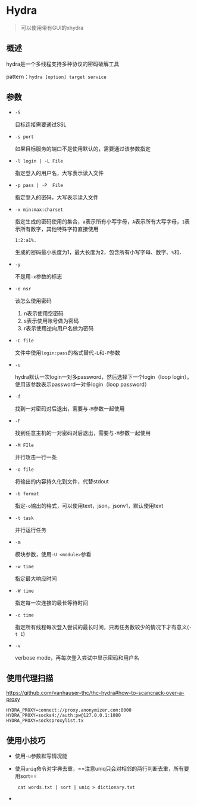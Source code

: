 # Hydra

> 可以使用带有GUI的xhydra

## 概述

hydra是一个多线程支持多种协议的密码破解工具

pattern：`hydra [option] target service`

## 参数

- `-S`

  目标连接需要通过SSL

- `-s port`

  如果目标服务的端口不是使用默认的，需要通过该参数指定

- `-l login | -L File`

  指定登入的用户名，大写表示读入文件

- `-p pass | -P  File`

  指定登入的密码，大写表示读入文件

- `-x min:max:charset`

  指定生成的密码使用的集合，`a`表示所有小写字母，`A`表示所有大写字母，`1`表示所有数字，其他特殊字符直接使用

  ```
  1:2:a1%.
  ```

  生成的密码最小长度为1，最大长度为2，包含所有小写字母、数字、`%`和`.`

- `-y`

  不是用`-x`参数的标志

- `-e nsr`

  该怎么使用密码

  1. n表示使用空密码
  2. s表示使用账号做为密码
  3. r表示使用逆向用户名做为密码

- `-C file`

  文件中使用`login:pass`的格式替代`-L`和`-P`参数

- `-u`

  hydra默认一次login一对多password，然后选择下一个login（loop login）。使用该参数表示password一对多login（loop password）

- `-f`

  找到一对密码对后退出，需要与`-M`参数一起使用

- `-F`

  找到任意主机的一对密码对后退出，需要与`-M`参数一起使用

- `-M FIle`

  并行攻击一行一条

- `-o file`

  将输出的内容持久化到文件，代替stdout

- `-b format`

  指定`-o`输出的格式，可以使用text，json，jsonv1，默认使用text

- `-t task`

  并行运行任务

- `-m`

  模块参数，使用`-U <module>`参看

- `-w time`

  指定最大响应时间

- `-W time`

  指定每一次连接的最长等待时间

- `-c time`

  指定所有线程每次登入尝试的最长时间，只再任务数较少的情况下才有意义(`-t 1`)

- `-v`

  verbose mode，再每次登入尝试中显示密码和用户名

## 使用代理扫描

https://github.com/vanhauser-thc/thc-hydra#how-to-scancrack-over-a-proxy

```
HYDRA_PROXY=connect://proxy.anonymizer.com:8000
HYDRA_PROXY=socks4://auth:pw@127.0.0.1:1080
HYDRA_PROXY=socksproxylist.tx
```

## 使用小技巧

- 使用`-u`参数默写情况能

- 使用`uniq`命令对字典去重，==注意uniq只会对相邻的两行判断去重，所有要用sort==

  ```
   cat words.txt | sort | uniq > dictionary.txt
  ```

- 

